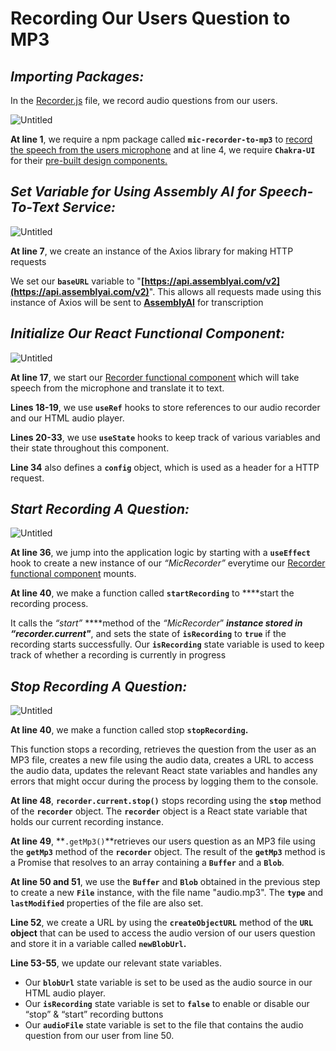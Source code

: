# Recording Our Users Question to MP3

## ***Importing Packages:***

In the [Recorder.js](https://github.com/djtoler/ChatBot--ChatGPT-AWS.Polly/blob/main/client/src/Components/Recorder.js) file, we record audio questions from our users. 

![Untitled](Recording%20Our%20Users%20Question%20to%20MP3%203e76a117f9ce4c3198e2ecf953f167ee/Untitled.png)

**At line 1**, we require a npm package called **`mic-recorder-to-mp3`** to [record the speech from the users microphone](https://www.npmjs.com/package/mic-recorder-to-mp3) and at line 4, we require **`Chakra-UI`** for their [pre-built design components.](https://chakra-ui.com/)

## ***Set Variable for Using Assembly AI for Speech-To-Text Service:***

![Untitled](Recording%20Our%20Users%20Question%20to%20MP3%203e76a117f9ce4c3198e2ecf953f167ee/Untitled%201.png)

**At line 7**, we create an instance of the Axios library for making HTTP requests

We set our **`baseURL`** variable to "**[https://api.assemblyai.com/v2](https://api.assemblyai.com/v2)**". This allows all requests made using this instance of Axios will be sent to [**AssemblyAI**](https://www.assemblyai.com/docs/walkthroughs#submitting-files-for-transcription) for transcription

## ***Initialize Our React Functional Component:***

![Untitled](Recording%20Our%20Users%20Question%20to%20MP3%203e76a117f9ce4c3198e2ecf953f167ee/Untitled%202.png)

**At line 17**, we start our [Recorder functional component](https://github.com/djtoler/ChatBot--ChatGPT-AWS.Polly/blob/main/client/src/Components/Recorder.js) which will take speech from the microphone and translate it to text.

**Lines 18-19**, we use **`useRef`** hooks to store references to our audio recorder and our HTML audio player. 

**Lines 20-33**, we use  **`useState`** hooks to keep track of various variables and their state throughout this component.

**Line 34** also defines a **`config`** object, which is used as a header for a HTTP request.

## ***Start Recording A Question:***

![Untitled](Recording%20Our%20Users%20Question%20to%20MP3%203e76a117f9ce4c3198e2ecf953f167ee/Untitled%203.png)

**At line 36**, we jump into the application logic by starting with a **`useEffect`** hook to create a new instance of our *“MicRecorder”* everytime our [Recorder functional component](https://github.com/djtoler/ChatBot--ChatGPT-AWS.Polly/blob/main/client/src/Components/Recorder.js) mounts.

**At line 40**, we make a function called **`startRecording`** to ****start the recording process. 

It calls the *“start”* ****method of the *“MicRecorder*” ****instance stored in *“recorder.current**"***, and sets the state of **`isRecording`** to **`true`** if the recording starts successfully. Our **`isRecording`** state variable is used to keep track of whether a recording is currently in progress

## ***Stop Recording A Question:***

![Untitled](Recording%20Our%20Users%20Question%20to%20MP3%203e76a117f9ce4c3198e2ecf953f167ee/Untitled%204.png)

**At line 40**, we make a function called stop **`stopRecording`.** 

This function stops a recording, retrieves the question from the user as an MP3 file, creates a new file using the audio data, creates a URL to access the audio data, updates the relevant React state variables and handles any errors that might occur during the process by logging them to the console. 

**At line 48**, **`recorder.current.stop()`** stops recording using the **`stop`** method of the **`recorder`** object. The **`recorder`** object is a React state variable that holds our current recording instance.

**At line 49**, **`.getMp3()`**retrieves our users question as an MP3 file using the **`getMp3`** method of the **`recorder`** object. The result of the **`getMp3`** method is a Promise that resolves to an array containing a **`Buffer`** and a **`Blob`**.

**At line 50 and 51**, we use the **`Buffer`** and **`Blob`** obtained in the previous step to create a new **`File`** instance, with the file name "audio.mp3". The **`type`** and **`lastModified`** properties of the file are also set.

**Line 52**,  we create a URL by using the **`createObjectURL`** method of the **`URL` object** that can be used to access the audio version of our users question and store it in a variable called **`newBlobUrl`.**

**Line 53-55**, we update our relevant state variables.

- Our **`blobUrl`** state variable is set to be used as the audio source in our HTML audio player.
- Our **`isRecording`** state variable is set to **`false`** to enable or disable our “stop” & “start” recording buttons
- Our  **`audioFile`** state variable is set to the file that contains the audio question from our user from line 50.